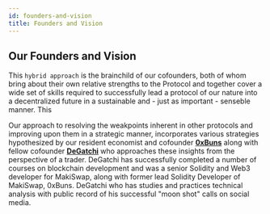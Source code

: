 ```yaml
---
id: founders-and-vision
title: Founders and Vision
---
```


## Our Founders and Vision

This `hybrid approach` is the brainchild of our cofounders, both of whom bring about their own relative strengths to the Protocol and together cover a wide set of skills required to successfully lead a protocol of our nature into a decentralized future in a sustainable and - just as important - senseble manner. This

Our approach to resolving the weakpoints inherent in other protocols and improving upon them in a strategic manner, incorporates various strategies hypothesized by our resident economist and cofounder [**0xBuns**](https://twitter.com/0xBuns) along with fellow cofounder [**DeGatchi**](https://twitter.com/DeGatchi) who approaches these insights from the perspective of a trader. DeGatchi has successfully completed a number of courses on blockchain development and was a senior Solidity and Web3 developer for MakiSwap, along with former lead Solidity Developer of MakiSwap, 0xBuns. DeGatchi who has studies and practices technical analysis with public record of his successful "moon shot" calls on social media.